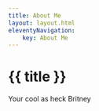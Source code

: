 ```yaml
---
title: About Me
layout: layout.html
eleventyNavigation:
    key: About Me
---
```

# {{ title }}
Your cool as heck Britney